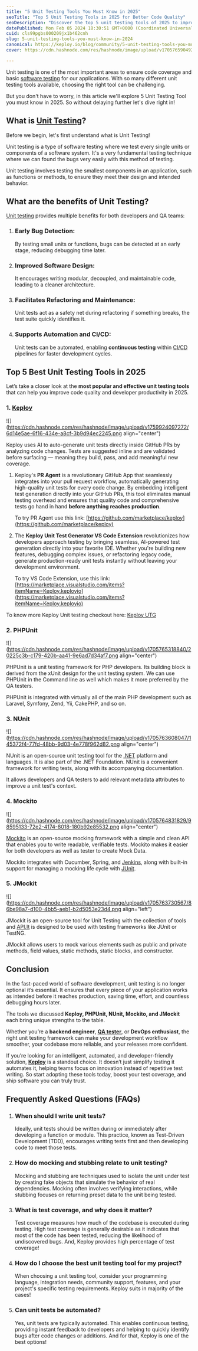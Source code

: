 ```yaml
---
title: "5 Unit Testing Tools You Must Know in 2025"
seoTitle: "Top 5 Unit Testing Tools in 2025 for Better Code Quality"
seoDescription: "Discover the top 5 unit testing tools of 2025 to improve code quality and developer productivity. Essential for any software developer or QA tester"
datePublished: Mon Feb 05 2024 18:30:51 GMT+0000 (Coordinated Universal Time)
cuid: cls99pgbs000209jx1b462cnh
slug: 5-unit-testing-tools-you-must-know-in-2024
canonical: https://keploy.io/blog/community/5-unit-testing-tools-you-must-know-in-2024
cover: https://cdn.hashnode.com/res/hashnode/image/upload/v1705765904929/ebec75eb-3ff3-46d9-88f9-4b3d90a46136.png

---
```


Unit testing is one of the most important areas to ensure code coverage and basic [software testing](https://keploy.io/blog/community/a-guide-to-test-cases-in-software-testing) for our applications. With so many different unit testing tools available, choosing the right tool can be challenging.

But you don't have to worry, in this article we'll explore 5 Unit Testing Tool you must know in 2025. So without delaying further let's dive right in!

## **What is** [**Unit Testing**](https://keploy.io/blog/community/what-is-unit-testing)**?**

Before we begin, let's first understand what is Unit Testing!

Unit testing is a type of software testing where we test every single units or components of a software system. It's a very fundamental testing technique where we can found the bugs very easily with this method of testing.

Unit testing involves testing the smallest components in an application, such as functions or methods, to ensure they meet their design and intended behavior.

## **What are the benefits of Unit Testing?**

[Unit testing](https://keploy.io/blog/community/10-unit-testing-best-practices) provides multiple benefits for both developers and QA teams:

1. ### **Early Bug Detection:**
    
    By testing small units or functions, bugs can be detected at an early stage, reducing debugging time later.
    
2. ### **Improved Software Design:**
    
    It encourages writing modular, decoupled, and maintainable code, leading to a cleaner architecture.
    
3. ### **Facilitates Refactoring and Maintenance:**
    
    Unit tests act as a safety net during refactoring if something breaks, the test suite quickly identifies it.
    
4. ### **Supports Automation and CI/CD:**
    
    Unit tests can be automated, enabling **continuous testing** within [CI/CD](https://keploy.io/blog/community/how-cicd-is-changing-the-future-of-software-development) pipelines for faster development cycles.
    

## **Top 5 Best Unit Testing Tools in 2025**

Let’s take a closer look at the **most popular and effective unit testing tools** that can help you improve code quality and developer productivity in 2025.

### **1\.** [**Keploy**](https://keploy.io/unit-test-generator)

![](https://cdn.hashnode.com/res/hashnode/image/upload/v1759924097272/6d14e5ae-6f16-434e-a8cf-3b9d94ec2245.png align="center")

Keploy uses AI to auto-generate unit tests directly inside GitHub PRs by analyzing code changes. Tests are suggested inline and are validated before surfacing — meaning they build, pass, and add meaningful new coverage.

1. Keploy's **PR Agent** is a revolutionary GitHub App that seamlessly integrates into your pull request workflow, automatically generating high-quality unit tests for every code change. By embedding intelligent test generation directly into your GitHub PRs, this tool eliminates manual testing overhead and ensures that quality code and comprehensive tests go hand in hand **before anything reaches production**.
    
    To try PR Agent use this link: [https://github.com/marketplace/keploy](https://github.com/marketplace/keploy)
    
2. The **Keploy Unit Test Generator VS Code Extension** revolutionizes how developers approach testing by bringing seamless, AI-powered test generation directly into your favorite IDE. Whether you're building new features, debugging complex issues, or refactoring legacy code, generate production-ready unit tests instantly without leaving your development environment.
    
    To try VS Code Extension, use this link: [https://marketplace.visualstudio.com/items?itemName=Keploy.keployio](https://marketplace.visualstudio.com/items?itemName=Keploy.keployio)
    

To know more Keploy Unit testing checkout here: [Keploy UTG](https://keploy.io/docs/running-keploy/about-unit-testing/)

### 2\. **PHPUnit**

![](https://cdn.hashnode.com/res/hashnode/image/upload/v1705765318840/20225c3b-c179-420b-aa41-9e6ad7d34af7.png align="center")

PHPUnit is a unit testing framework for PHP developers. Its building block is derived from the xUnit design for the unit testing system. We can use PHPUnit in the Command line as well which makes it more preferred by the QA testers.

PHPUnit is integrated with virtually all of the main PHP development such as Laravel, Symfony, Zend, Yii, CakePHP, and so on.

### 3\. **NUnit**

![](https://cdn.hashnode.com/res/hashnode/image/upload/v1705763608047/145372f4-77fd-48bb-9d03-4e778f962d82.png align="center")

NUnit is an open-source unit testing tool for the [.NET](https://keploy.io/docs/quickstart/samples-csharp/) platform and languages. It is also part of the .NET Foundation. NUnit is a convenient framework for writing tests, along with its accompanying documentation.

It allows developers and QA testers to add relevant metadata attributes to improve a unit test's context.

### **4\. Mockito**

![](https://cdn.hashnode.com/res/hashnode/image/upload/v1705764831829/98595133-72e2-4174-8018-180b92e85532.png align="center")

[Mockito](https://keploy.io/blog/community/mockito-spy-your-complete-guide-to-testing) is an open-source mocking framework with a simple and clean API that enables you to write readable, verifiable tests. Mockito makes it easier for both developers as well as tester to create Mock Data.

Mockito integrates with Cucumber, Spring, and [Jenkins](https://keploy.io/docs/ci-cd/jenkins/), along with built-in support for managing a mocking life cycle with [JUnit](https://keploy.io/blog/community/simplifying-junit-test-stubs-and-mocking).

### **5\. JMockit**

![](https://cdn.hashnode.com/res/hashnode/image/upload/v1705763730567/86be98a7-d100-4bb5-aeb1-b2d5053e23d4.png align="left")

JMockit is an open-source tool for Unit Testing with the collection of tools and [API.It](http://API.It) is designed to be used with testing frameworks like JUnit or TestNG.

JMockit allows users to mock various elements such as public and private methods, field values, static methods, static blocks, and constructor.

## Conclusion

In the fast-paced world of software development, unit testing is no longer optional it’s essential. It ensures that every piece of your application works as intended before it reaches production, saving time, effort, and countless debugging hours later.

The tools we discussed **Keploy, PHPUnit, NUnit, Mockito, and JMockit** each bring unique strengths to the table.

Whether you’re a **backend engineer**, [**QA tester**](https://keploy.io/blog/community/qa-automation-revolutionizing-software-testing), or **DevOps enthusiast**, the right unit testing framework can make your development workflow smoother, your codebase more reliable, and your releases more confident.

If you’re looking for an intelligent, automated, and developer-friendly solution, [**Keploy**](https://keploy.io/) is a standout choice. It doesn’t just simplify testing it automates it, helping teams focus on innovation instead of repetitive test writing. So start adopting these tools today, boost your test coverage, and ship software you can truly trust.

## Frequently Asked Questions (FAQs)

1. ### **When should I write unit tests?**
    
    Ideally, unit tests should be written during or immediately after developing a function or module. This practice, known as Test-Driven Development (TDD), encourages writing tests first and then developing code to meet those tests.
    
2. ### **How do mocking and stubbing relate to unit testing?**
    
    Mocking and stubbing are techniques used to isolate the unit under test by creating fake objects that simulate the behavior of real dependencies. Mocking often involves verifying interactions, while stubbing focuses on returning preset data to the unit being tested.
    
3. ### **What is test coverage, and why does it matter?**
    
    Test coverage measures how much of the codebase is executed during testing. High test coverage is generally desirable as it indicates that most of the code has been tested, reducing the likelihood of undiscovered bugs. And, Keploy provides high percentage of test coverage!
    
4. ### **How do I choose the best unit testing tool for my project?**
    
    When choosing a unit testing tool, consider your programming language, integration needs, community support, features, and your project's specific testing requirements. Keploy suits in majority of the cases!
    
5. ### **Can unit tests be automated?**
    
    Yes, unit tests are typically automated. This enables continuous testing, providing instant feedback to developers and helping to quickly identify bugs after code changes or additions. And for that, Keploy is one of the best options!
